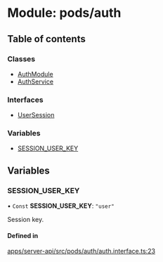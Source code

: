 # Module: pods/auth

## Table of contents

### Classes

- [AuthModule](../classes/pods_auth.AuthModule.md)
- [AuthService](../classes/pods_auth.AuthService.md)

### Interfaces

- [UserSession](../interfaces/pods_auth.UserSession.md)

### Variables

- [SESSION_USER_KEY](pods_auth.md#session_user_key)

## Variables

### <a id="session_user_key" name="session_user_key"></a> SESSION_USER_KEY

• `Const` **SESSION_USER_KEY**: `"user"`

Session key.

#### Defined in

[apps/server-api/src/pods/auth/auth.interface.ts:23](https://github.com/brickdoc/brickdoc/blob/master/apps/server-api/src/pods/auth/auth.interface.ts#L23)
